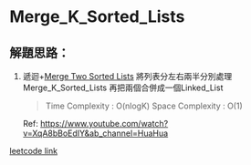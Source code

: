 # Merge_K_Sorted_Lists


## 解題思路：

1. 遞迴+[Merge Two Sorted Lists](Linked_List/Merge_Two_Sorted_Lists)
    將列表分左右兩半分別處理Merge_K_Sorted_Lists 再把兩個合併成一個Linked_List
    > Time Complexity : O(nlogK)
    > Space Complexity : O(1)

    Ref: https://www.youtube.com/watch?v=XqA8bBoEdIY&ab_channel=HuaHua

[leetcode link](https://leetcode.com/problems/merge-k-sorted-lists/description/)